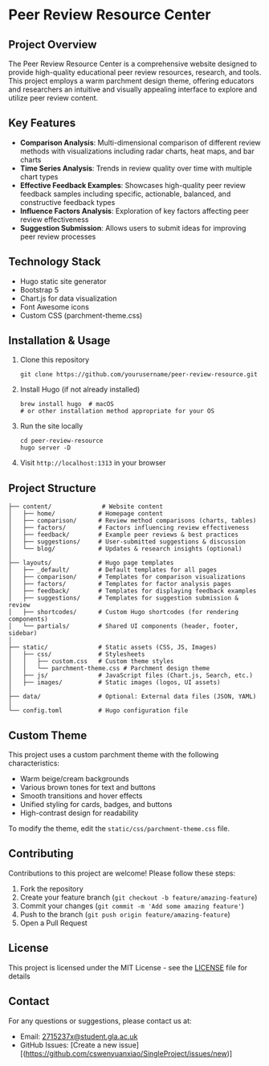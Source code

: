 # Peer Review Resource Center

## Project Overview

The Peer Review Resource Center is a comprehensive website designed to provide high-quality educational peer review resources, research, and tools. This project employs a warm parchment design theme, offering educators and researchers an intuitive and visually appealing interface to explore and utilize peer review content.

## Key Features

- **Comparison Analysis**: Multi-dimensional comparison of different review methods with visualizations including radar charts, heat maps, and bar charts
- **Time Series Analysis**: Trends in review quality over time with multiple chart types
- **Effective Feedback Examples**: Showcases high-quality peer review feedback samples including specific, actionable, balanced, and constructive feedback types
- **Influence Factors Analysis**: Exploration of key factors affecting peer review effectiveness
- **Suggestion Submission**: Allows users to submit ideas for improving peer review processes

## Technology Stack

- Hugo static site generator
- Bootstrap 5
- Chart.js for data visualization
- Font Awesome icons
- Custom CSS (parchment-theme.css)

## Installation & Usage

1. Clone this repository
   ```
   git clone https://github.com/yourusername/peer-review-resource.git
   ```

2. Install Hugo (if not already installed)
   ```
   brew install hugo  # macOS
   # or other installation method appropriate for your OS
   ```

3. Run the site locally
   ```
   cd peer-review-resource
   hugo server -D
   ```

4. Visit `http://localhost:1313` in your browser

## Project Structure

```plaintext
├── content/              # Website content
│   ├── home/            # Homepage content
│   ├── comparison/      # Review method comparisons (charts, tables)
│   ├── factors/         # Factors influencing review effectiveness
│   ├── feedback/        # Example peer reviews & best practices
│   ├── suggestions/     # User-submitted suggestions & discussion
│   └── blog/            # Updates & research insights (optional)
│
├── layouts/             # Hugo page templates
│   ├── _default/        # Default templates for all pages
│   ├── comparison/      # Templates for comparison visualizations
│   ├── factors/         # Templates for factor analysis pages
│   ├── feedback/        # Templates for displaying feedback examples
│   ├── suggestions/     # Templates for suggestion submission & review
│   ├── shortcodes/      # Custom Hugo shortcodes (for rendering components)
│   └── partials/        # Shared UI components (header, footer, sidebar)
│
├── static/              # Static assets (CSS, JS, Images)
│   ├── css/             # Stylesheets
│   │   ├── custom.css   # Custom theme styles
│   │   └── parchment-theme.css # Parchment design theme
│   ├── js/              # JavaScript files (Chart.js, Search, etc.)
│   ├── images/          # Static images (logos, UI assets)
│
├── data/                # Optional: External data files (JSON, YAML)
│
└── config.toml          # Hugo configuration file
```




## Custom Theme

This project uses a custom parchment theme with the following characteristics:

- Warm beige/cream backgrounds
- Various brown tones for text and buttons
- Smooth transitions and hover effects
- Unified styling for cards, badges, and buttons
- High-contrast design for readability

To modify the theme, edit the `static/css/parchment-theme.css` file.

## Contributing

Contributions to this project are welcome! Please follow these steps:

1. Fork the repository
2. Create your feature branch (`git checkout -b feature/amazing-feature`)
3. Commit your changes (`git commit -m 'Add some amazing feature'`)
4. Push to the branch (`git push origin feature/amazing-feature`)
5. Open a Pull Request

## License

This project is licensed under the MIT License - see the [LICENSE](LICENSE) file for details

## Contact

For any questions or suggestions, please contact us at:

- Email: 2715237x@student.gla.ac.uk
- GitHub Issues: [Create a new issue][(https://github.com/cswenyuanxiao/SingleProject/issues/new)]
